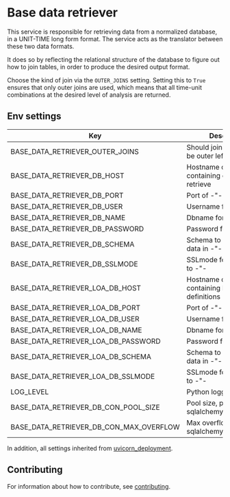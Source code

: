 
# Base data retriever

This service is responsible for retrieving data from a normalized database, in
a UNIT-TIME long form format. The service acts as the translator between these
two data formats.

It does so by reflecting the relational structure of the database to figure out
how to join tables, in order to produce the desired output format.

Choose the kind of join via the `OUTER_JOINS` setting. Setting this to `True`
ensures that only outer joins are used, which means that all time-unit
combinations at the desired level of analysis are returned.

## Env settings

| Key                                     | Description                                                    | Default                         |
|-----------------------------------------|----------------------------------------------------------------|---------------------------------|
| BASE_DATA_RETRIEVER_OUTER_JOINS         | Should joins from the LOA be outer left joins?                 | False (use inner joins)         |
| BASE_DATA_RETRIEVER_DB_HOST             | Hostname of database containing data to retrieve               | 127.0.0.1                       |
| BASE_DATA_RETRIEVER_DB_PORT             | Port of -"-                                                    | 5432                            |
| BASE_DATA_RETRIEVER_DB_USER             | Username for -"-                                               | postgres                        |
| BASE_DATA_RETRIEVER_DB_NAME             | Dbname for -"-                                                 | postgres                        |
| BASE_DATA_RETRIEVER_DB_PASSWORD         | Password for -"-                                               | None                            |
| BASE_DATA_RETRIEVER_DB_SCHEMA           | Schema to search for data in -"-                               | None                            |
| BASE_DATA_RETRIEVER_DB_SSLMODE          | SSLmode for connection to -"-                                  | allow                           |
| BASE_DATA_RETRIEVER_LOA_DB_HOST         | Hostname of database containing LOA definitions                | BASE_DATA_RETRIEVER_DB_HOST     |
| BASE_DATA_RETRIEVER_LOA_DB_PORT         | Port of -"-                                                    | BASE_DATA_RETRIEVER_DB_PORT     |
| BASE_DATA_RETRIEVER_LOA_DB_USER         | Username for -"-                                               | BASE_DATA_RETRIEVER_DB_USER     |
| BASE_DATA_RETRIEVER_LOA_DB_NAME         | Dbname for -"-                                                 | BASE_DATA_RETRIEVER_DB_NAME     |
| BASE_DATA_RETRIEVER_LOA_DB_PASSWORD     | Password for -"-                                               | BASE_DATA_RETRIEVER_DB_PASSWORD |
| BASE_DATA_RETRIEVER_LOA_DB_SCHEMA       | Schema to search for data in -"-                               | public                          |
| BASE_DATA_RETRIEVER_LOA_DB_SSLMODE      | SSLmode for connection to -"-                                  | BASE_DATA_RETRIEVER_DB_SSLMODE  |
| LOG_LEVEL                               | Python logging level                                           | WARNING                         |
| BASE_DATA_RETRIEVER_DB_CON_POOL_SIZE    | Pool size, passed to sqlalchemy.create_engine                  | 20                              |
| BASE_DATA_RETRIEVER_DB_CON_MAX_OVERFLOW | Max overflow, passed to sqlalchemy.create_engine               | 0                               |

In addition, all settings inherited from [uvicorn_deployment](https://github.com/prio-data/uvicorn_deployment).

## Contributing

For information about how to contribute, see [contributing](https://www.github.com/prio-data/contributing).
